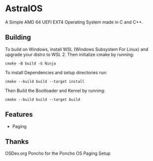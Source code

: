 # AstralOS

A Simple AMD 64 UEFI EXT4 Operating System made in C and C++.

## Building
To build on Windows, install WSL (Windows Subsystem For Linux) and upgrade your distro to WSL 2.
Then initialize cmake by running:
```
cmake -B build -G Ninja
```
To install Dependencies and setup directories run:
```
cmake --build build --target install
```

Then Build the Bootloader and Kernel by running:
```
cmake --build build --target build
```

## Features
 - Paging

## Thanks
OSDev.org
Poncho for the Poncho OS Paging Setup